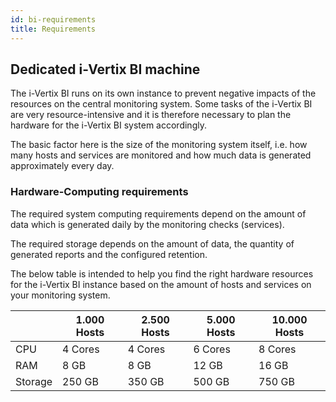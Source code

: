 ```yaml
---
id: bi-requirements
title: Requirements
---
```


## Dedicated i-Vertix BI machine

The i-Vertix BI runs on its own instance to prevent negative impacts of the resources on the central monitoring system. Some tasks of the i-Vertix BI are very resource-intensive and it is therefore necessary to plan the hardware for the i-Vertix BI system accordingly.

The basic factor here is the size of the monitoring system itself, i.e. how many hosts and services are monitored and how much data is generated approximately every day.

### Hardware-Computing requirements

The required system computing requirements depend on the amount of data which is generated daily by the monitoring checks (services).

The required storage depends on the amount of data, the quantity of generated reports and the configured retention.

The below table is intended to help you find the right hardware resources for the i-Vertix BI instance based on the amount of hosts and services on your monitoring system.

|         | 1.000 Hosts | 2.500 Hosts | 5.000 Hosts | 10.000 Hosts |
| ------- | ----------- | ----------- | ----------- | ------------ |
| CPU     | 4 Cores     | 4 Cores     | 6 Cores     | 8 Cores      |
| RAM     | 8 GB        | 8 GB        | 12 GB       | 16 GB        |
| Storage | 250 GB      | 350 GB      | 500 GB      | 750 GB       |
